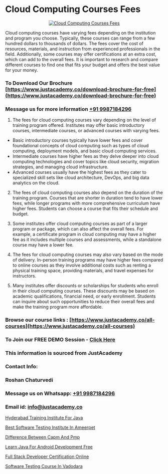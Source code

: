 # Cloud Computing Courses Fees

<p align="center">
  <a href="https://justacademy.co/all-courses">
    <img src="https://i.ibb.co/FJQ9DDy/cloud-computing.webp" alt="Cloud Computing Courses Fees">
  </a>
</p>

Cloud computing courses have varying fees depending on the institution and program you choose. Typically, these courses can range from a few hundred dollars to thousands of dollars. The fees cover the cost of resources, materials, and instruction from experienced professionals in the field. Additionally, some courses may offer certifications at an extra cost, which can add to the overall fees. It is important to research and compare different courses to find one that fits your budget and offers the best value for your money.
### To Download Our Brochure [https://www.justacademy.co/download-brochure-for-free](https://www.justacademy.co/download-brochure-for-free)
### Message us for more information [+91 9987184296](https://api.whatsapp.com/send?phone=919987184296)
1) The fees for cloud computing courses vary depending on the level of training program offered. Institutes may offer basic introductory courses, intermediate courses, or advanced courses with varying fees.
- Basic introductory courses typically have lower fees and cover foundational concepts of cloud computing such as types of cloud computing, deployment models, and basic cloud computing services.
- Intermediate courses have higher fees as they delve deeper into cloud computing technologies and cover topics like cloud security, migration strategies, and managing cloud infrastructure.
- Advanced courses usually have the highest fees as they cater to specialized skill sets like cloud architecture, DevOps, and big data analytics on the cloud.

2) The fees of cloud computing courses also depend on the duration of the training program. Courses that are shorter in duration tend to have lower fees, while longer programs with more comprehensive curriculum have higher fees. Students can choose a course that fits their schedule and budget.

3) Some institutes offer cloud computing courses as part of a larger program or package, which can also affect the overall fees. For example, a certificate program in cloud computing may have a higher fee as it includes multiple courses and assessments, while a standalone course may have a lower fee.

4) The fees for cloud computing courses may also vary based on the mode of delivery. In-person training programs may have higher fees compared to online courses as they involve additional costs such as renting a physical training space, providing materials, and travel expenses for instructors.

5) Many institutes offer discounts or scholarships for students who enroll in their cloud computing courses. These discounts may be based on academic qualifications, financial need, or early enrollment. Students can inquire about such opportunities to reduce their overall fees and make the training program more affordable.

### Browse our course links : [https://www.justacademy.co/all-courses](https://www.justacademy.co/all-courses) 
### To Join our FREE DEMO Session - [Click Here](https://www.justacademy.co/register-for-course-demo)


### This information is sourced from JustAcademy
### Contact Info:
### Roshan Chaturvedi
### Message us on Whatsapp: [+91 9987184296](https://api.whatsapp.com/send?phone=919987184296)
### Email id: [info@justacademy.co](mailto:info@justacademy.co)
                
[Hyderabad Training Institute For Java](https://www.linkedin.com/pulse/hyderabad-training-institute-java-justacademy-hyderabad-bfese?trackingId=mZ31zoJPeEhoPovtJGWZjw%3D%3D&lipi=urn%3Ali%3Apage%3Ad_flagship3_company_admin%3BvVOqf8C4SxiY2jOCpJpYGg%3D%3D)

[Best Software Testing Institute In Ameerpet](https://www.linkedin.com/pulse/best-software-testing-institute-ameerpet-justacademy-0in8c?trackingId=mciQ%2BywR0rrDcLOYYs6c8w%3D%3D&lipi=urn%3Ali%3Apage%3Ad_flagship3_company_admin%3BslXtfIHrQQueVkqQdxGVFw%3D%3D)

[Difference Between Capm And Pmp](https://medium.com/@namusn/difference-between-capm-and-pmp-18ed43b071e0)

[Learn Java For Android Development Free](https://medium.com/@negishivu99/learn-java-for-android-development-free-b1d45a6f52f1)

[Full Stack Developer Certification Online](https://justacademyin.github.io/Articles/Full-Stack-Developer-Certification-Online)

[Software Testing Course In Vadodara](https://justacademyin.github.io/justacademy/software-testing-course-in-vadodara)


